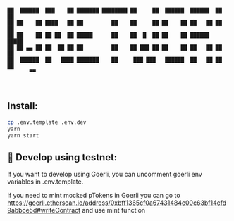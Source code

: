 ```

██  ██████  ███    ██ ███████ ████████ ██     ██  ██████  ██████  ██   ██ 
██ ██    ██ ████   ██ ██         ██    ██     ██ ██    ██ ██   ██ ██  ██  
██ ██    ██ ██ ██  ██ █████      ██    ██  █  ██ ██    ██ ██████  █████   
██ ██ ▄▄ ██ ██  ██ ██ ██         ██    ██ ███ ██ ██    ██ ██   ██ ██  ██  
██  ██████  ██   ████ ███████    ██     ███ ███   ██████  ██   ██ ██   ██ 
       ▀▀                                                                 
                                                                                 
```

## Install:

```bash
cp .env.template .env.dev
yarn
yarn start
```

## 🤴 Develop using testnet:

If you want to develop using Goerli, you can uncomment goerli env variables in .env.template. 

If you need to mint mocked pTokens in Goerli you can go to <a href="https://goerli.etherscan.io/address/0xbff1365cf0a67431484c00c63bf14cfd9abbce5d#writeContract">https://goerli.etherscan.io/address/0xbff1365cf0a67431484c00c63bf14cfd9abbce5d#writeContract</a> and use mint function
